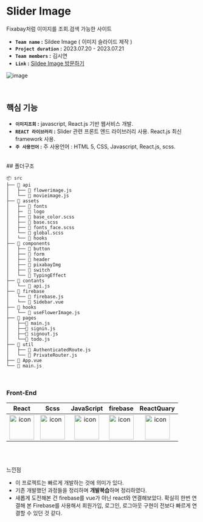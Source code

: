 # Slider Image
Fixabay처럼 이미지를 조회.검색 가능한 사이트<br />
- **`Team name` :** Sildee Image ( 이미지 슬라이드 제작 )
- **`Project duration` :** 2023.07.20 - 2023.07.21
- **`Team members` :** 김시연
- **`Link` :** [Sildee Image 방문하기](https://movie-33ea4.web.app/)



![image](https://github.com/rlatldus/SlideeImage/assets/122216298/5cdbc05a-9774-441c-a5e8-22d182c4aaab)


<br/>

## 핵심 기능
- **`이미지조회` :** javascript, React.js 기반 웹서비스 개발.
- **`REACT 라이브러리` :** Slider 관련 프론트 엔드 라이브러리 사용. React.js 최신 framework 사용.
- **`주 사용언어` :** 주 사용언어 : HTML 5, CSS, Javascript, React.js, scss.


<br/>
## 폴더구조
  
```
📦 src
├── 📂 api
│   ├── 📄 flowerimage.js
│   └── 📄 movieimage.js
├── 📂 assets
│   ├── 📂 fonts
│   ├─  📂 logo
│   ├── 📄 base_color.scss
│   ├── 📄 base.scss
│   ├── 📄 fonts_face.scss
│   └── 📄 global.scss
│   └── 📂 hooks 
├── 📂 components
│   ├── 📂 button
│   ├── 📂 form
│   ├── 📂 header
│   ├── 📂 pixabayImg
│   ├── 📂 switch
│   └── 📂 TypingEffect
├── 📂 contants
│   └── 📄 api.js
├── 📂 firebase
│   └── 📄 firebase.js
│   └── 📄 Sidebar.vue
├── 📂 hooks
│   └── 📄 useFlowerImage.js
├── 📂 pages
│   ├──📂 main.js
│   ├──📂 signin.js
│   ├──📂 signout.js
│   └──📂 todo.js
├── 📂 util 
│   ├── 📄 AuthenticatedRoute.js
│   └── 📄 PrivateRouter.js
├── 📄 App.vue
└── 📄 main.js
```

</div>

<br/>

### Front-End

React|Scss|JavaScript|firebase|ReactQuary|
|  :--: | :--: | :--: | :--: | :--: |
| <img src="https://techstack-generator.vercel.app/react-icon.svg" alt="icon" width="65" height="65" /> | <img src="https://techstack-generator.vercel.app/sass-icon.svg" alt="icon" width="65" height="65" />|  <img src="https://techstack-generator.vercel.app/js-icon.svg" alt="icon" width="65" height="65" /> | <img src="https://github.com/rlatldus/Movie/assets/122216298/95630a87-0621-4bc2-b5fe-08a62da9a595" alt="icon" width="65" height="65" /> | <img src="https://github.com/rlatldus/SlideeImage/assets/122216298/2809e202-1f53-4582-8c1c-5a2af94eaf70" alt="icon" width="65" height="65" /> |


<br/>

<br/>

느낀점 

- 이 프로젝트는 빠르게 개발하는 것에 의미가 있다.
- 기존 개발했던 과정들을 정리하며 **개발복습**하며 정리하였다.
- 새롭게 도전해본 건 firebase를 vue가 아닌 react와 연결해보았다. 확실히 한번 연결해 본 Firebase를 사용해서 회원가입, 로그인, 로그아웃 구현이 전보다 빠르게 연결할 수 있던 것 같다.



